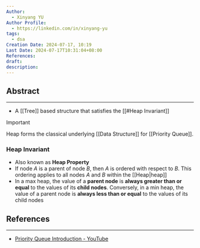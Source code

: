 ```yaml
---
Author:
  - Xinyang YU
Author Profile:
  - https://linkedin.com/in/xinyang-yu
tags:
  - dsa
Creation Date: 2024-07-17, 10:19
Last Date: 2024-07-17T10:31:04+08:00
References: 
draft: 
description: 
---
```

## Abstract
---
- A [[Tree]] based structure that satisfies the [[#Heap Invariant]]

>[!important]
> Heap forms the classical underlying [[Data Structure]] for [[Priority Queue]].

### Heap Invariant
- Also known as **Heap Property**
- If node $A$ is a parent of node $B$, then $A$ is ordered with respect to $B$. This ordering applies to all nodes $A$ and $B$ within the [[Heap|heap]]
- In a max heap, the value of a **parent node** is **always greater than or equal** to the values of its **child nodes**. Conversely, in a min heap, the value of a parent node is **always less than or equal** to the values of its child nodes


## References
---
- [Priority Queue Introduction - YouTube](https://youtu.be/wptevk0bshY?si=bomLk1DsxWS5s3PI)